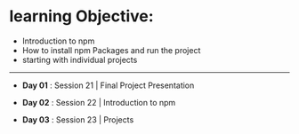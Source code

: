 # learning Objective:
- Introduction to npm
- How to install npm Packages and run the project
- starting with individual projects

<hr/>

- **Day 01** : Session 21 | Final Project Presentation

- **Day 02** : Session 22 | Introduction to npm

- **Day 03** : Session 23 | Projects
